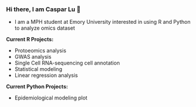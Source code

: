 ### Hi there, I am Caspar Lu 👋
- I am a MPH student at Emory University interested in using R and Python to analyze omics dataset

**Current R Projects:**
- Protoeomics analysis
- GWAS analysis
- Single Cell RNA-sequencing cell annotation
- Statistical modeling
- Linear regression analysis

**Current Python Projects:**
- Epidemiological modeling plot
